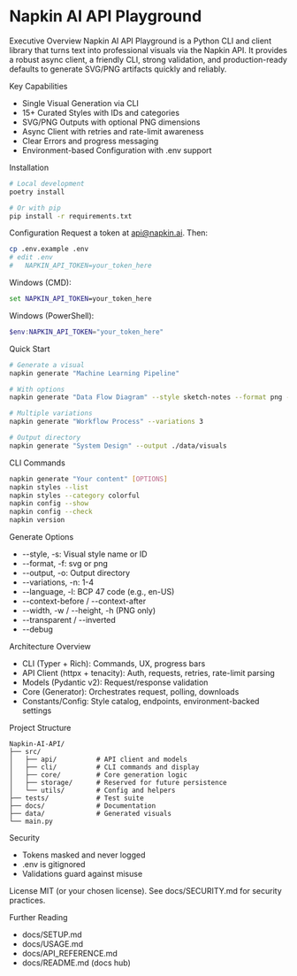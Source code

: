 # Napkin AI API Playground

Executive Overview
Napkin AI API Playground is a Python CLI and client library that turns text into professional visuals via the Napkin API. It provides a robust async client, a friendly CLI, strong validation, and production-ready defaults to generate SVG/PNG artifacts quickly and reliably.

Key Capabilities
- Single Visual Generation via CLI
- 15+ Curated Styles with IDs and categories
- SVG/PNG Outputs with optional PNG dimensions
- Async Client with retries and rate-limit awareness
- Clear Errors and progress messaging
- Environment-based Configuration with .env support

Installation
```bash
# Local development
poetry install

# Or with pip
pip install -r requirements.txt
```

Configuration
Request a token at api@napkin.ai. Then:
```bash
cp .env.example .env
# edit .env
#   NAPKIN_API_TOKEN=your_token_here
```
Windows (CMD):
```bat
set NAPKIN_API_TOKEN=your_token_here
```
Windows (PowerShell):
```powershell
$env:NAPKIN_API_TOKEN="your_token_here"
```

Quick Start
```bash
# Generate a visual
napkin generate "Machine Learning Pipeline"

# With options
napkin generate "Data Flow Diagram" --style sketch-notes --format png --width 1920 --height 1080

# Multiple variations
napkin generate "Workflow Process" --variations 3

# Output directory
napkin generate "System Design" --output ./data/visuals
```

CLI Commands
```bash
napkin generate "Your content" [OPTIONS]
napkin styles --list
napkin styles --category colorful
napkin config --show
napkin config --check
napkin version
```

Generate Options
- --style, -s: Visual style name or ID
- --format, -f: svg or png
- --output, -o: Output directory
- --variations, -n: 1-4
- --language, -l: BCP 47 code (e.g., en-US)
- --context-before / --context-after
- --width, -w / --height, -h (PNG only)
- --transparent / --inverted
- --debug

Architecture Overview
- CLI (Typer + Rich): Commands, UX, progress bars
- API Client (httpx + tenacity): Auth, requests, retries, rate-limit parsing
- Models (Pydantic v2): Request/response validation
- Core (Generator): Orchestrates request, polling, downloads
- Constants/Config: Style catalog, endpoints, environment-backed settings

Project Structure
```
Napkin-AI-API/
├── src/
│   ├── api/          # API client and models
│   ├── cli/          # CLI commands and display
│   ├── core/         # Core generation logic
│   ├── storage/      # Reserved for future persistence
│   └── utils/        # Config and helpers
├── tests/            # Test suite
├── docs/             # Documentation
├── data/             # Generated visuals
└── main.py
```

Security
- Tokens masked and never logged
- .env is gitignored
- Validations guard against misuse

License
MIT (or your chosen license). See docs/SECURITY.md for security practices.

Further Reading
- docs/SETUP.md
- docs/USAGE.md
- docs/API_REFERENCE.md
- docs/README.md (docs hub)